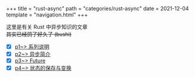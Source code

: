 +++
title = "rust-async"
path = "categories/rust-async"
date = 2021-12-04
template = "navigation.html"
+++

这里是有关 Rust 中异步知识的文章  
~~其实已经鸽了好久了 (bushi)~~

- [x] [p1~> 系列说明](/posts/rust-async/p1)
- [x] [p2~> 异步简介](/posts/rust-async/p2)
- [x] [p3~> Future](/posts/rust-async/p3)
- [x] [p4~> 状态的保存与变换](/posts/rust-async/p4)
